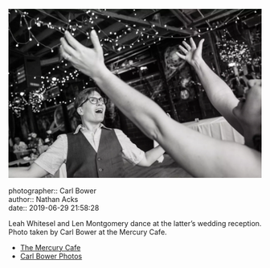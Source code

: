 ![Leah Whitesel and Len Montgomery dance](assets/2019-06-29-set-4-the-dance-65.webp)

photographer:: Carl Bower  
author:: Nathan Acks  
date:: 2019-06-29 21:58:28

Leah Whitesel and Len Montgomery dance at the latter’s wedding reception. Photo taken by Carl Bower at the Mercury Cafe.

* [The Mercury Cafe](http://mercurycafe.com)
* [Carl Bower Photos](https://carlbowerphotos.com)
